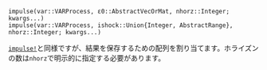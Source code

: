 ```
impulse(var::VARProcess, ε0::AbstractVecOrMat, nhorz::Integer; kwargs...)
impulse(var::VARProcess, ishock::Union{Integer, AbstractRange}, nhorz::Integer; kwargs...)
```

[`impulse!`](@ref)と同様ですが、結果を保存するための配列を割り当てます。ホライズンの数は`nhorz`で明示的に指定する必要があります。
